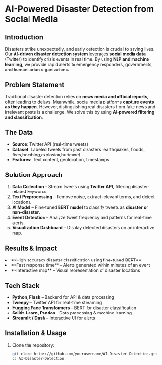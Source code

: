 #  AI-Powered Disaster Detection from Social Media

##  Introduction
Disasters strike unexpectedly, and early detection is crucial to saving lives. Our **AI-driven disaster detection system** leverages **social media data** (Twitter) to identify crisis events in real time. By using **NLP and machine learning**, we provide rapid alerts to emergency responders, governments, and humanitarian organizations.

##  Problem Statement
Traditional disaster detection relies on **news media and official reports**, often leading to delays. Meanwhile, social media platforms **capture events as they happen**. However, distinguishing real disasters from fake news and irrelevant posts is a challenge. We solve this by using **AI-powered filtering and classification**.

##  The Data
- **Source:** Twitter API (real-time tweets)  
- **Dataset:** Labeled tweets from past disasters (earthquakes, floods, fires,bombing,explosion,huricane)  
- **Features:** Text content, geolocation, timestamps  

##  Solution Approach
1. **Data Collection** – Stream tweets using **Twitter API**, filtering disaster-related keywords.  
2. **Text Preprocessing** – Remove noise, extract relevant terms, and detect locations.  
3. **AI Model** – Fine-tuned **BERT model** to classify tweets as **disaster or non-disaster**.  
4. **Event Detection** – Analyze tweet frequency and patterns for real-time alerts.  
5. **Visualization Dashboard** – Display detected disasters on an interactive map.  

##  Results & Impact
 <li>**High accuracy disaster classification using fine-tuned BERT**  </li>
<li> **Fast response time** – Alerts generated within minutes of an event  </li>
<li>**Interactive map** – Visual representation of disaster locations </li>

##  Tech Stack
- **Python, Flask** – Backend for API & data processing  
- **Tweepy** – Twitter API for real-time streaming  
- **Hugging Face Transformers** – BERT for disaster classification  
- **Scikit-Learn, Pandas** – Data processing & machine learning  
- **Streamlit / Dash** – Interactive UI for alerts  

##  Installation & Usage
1. Clone the repository:  
   ```bash
   git clone https://github.com/yourusername/AI-Disaster-Detection.git
   cd AI-Disaster-Detection
